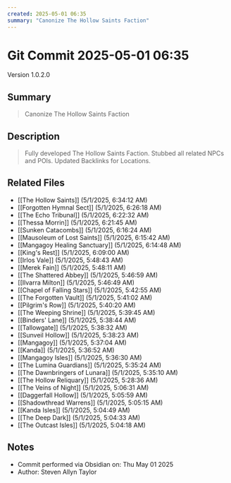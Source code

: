 ```yaml
---
created: 2025-05-01 06:35
summary: "Canonize The Hollow Saints Faction"
---
```


# Git Commit 2025-05-01 06:35

Version 1.0.2.0

## Summary
> Canonize The Hollow Saints Faction

## Description
> Fully developed The Hollow Saints Faction. Stubbed all related NPCs and POIs. Updated Backlinks for Locations.

## Related Files
- [[The Hollow Saints]] (5/1/2025, 6:34:12 AM)
- [[Forgotten Hymnal Sect]] (5/1/2025, 6:26:18 AM)
- [[The Echo Tribunal]] (5/1/2025, 6:22:32 AM)
- [[Thessa Morrin]] (5/1/2025, 6:21:45 AM)
- [[Sunken Catacombs]] (5/1/2025, 6:16:24 AM)
- [[Mausoleum of Lost Saints]] (5/1/2025, 6:15:42 AM)
- [[Mangagoy Healing Sanctuary]] (5/1/2025, 6:14:48 AM)
- [[King's Rest]] (5/1/2025, 6:09:00 AM)
- [[Irlos Vale]] (5/1/2025, 5:48:43 AM)
- [[Merek Fain]] (5/1/2025, 5:48:11 AM)
- [[The Shattered Abbey]] (5/1/2025, 5:46:59 AM)
- [[Ilvarra Milton]] (5/1/2025, 5:46:49 AM)
- [[Chapel of Falling Stars]] (5/1/2025, 5:42:55 AM)
- [[The Forgotten Vault]] (5/1/2025, 5:41:02 AM)
- [[Pilgrim's Row]] (5/1/2025, 5:40:20 AM)
- [[The Weeping Shrine]] (5/1/2025, 5:39:45 AM)
- [[Binders' Lane]] (5/1/2025, 5:38:44 AM)
- [[Tallowgate]] (5/1/2025, 5:38:32 AM)
- [[Sunveil Hollow]] (5/1/2025, 5:38:23 AM)
- [[Mangagoy]] (5/1/2025, 5:37:04 AM)
- [[Kanda]] (5/1/2025, 5:36:52 AM)
- [[Mangagoy Isles]] (5/1/2025, 5:36:30 AM)
- [[The Lumina Guardians]] (5/1/2025, 5:35:24 AM)
- [[The Dawnbringers of Lunara]] (5/1/2025, 5:35:10 AM)
- [[The Hollow Reliquary]] (5/1/2025, 5:28:36 AM)
- [[The Veins of Night]] (5/1/2025, 5:06:31 AM)
- [[Daggerfall Hollow]] (5/1/2025, 5:05:59 AM)
- [[Shadowthread Warrens]] (5/1/2025, 5:05:15 AM)
- [[Kanda Isles]] (5/1/2025, 5:04:49 AM)
- [[The Deep Dark]] (5/1/2025, 5:04:33 AM)
- [[The Outcast Isles]] (5/1/2025, 5:04:18 AM)

## Notes
- Commit performed via Obsidian on: Thu May 01 2025
- Author: Steven Allyn Taylor

